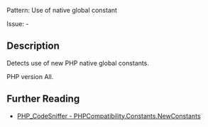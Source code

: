 Pattern: Use of native global constant

Issue: -

## Description

Detects use of new PHP native global constants.

PHP version All.

## Further Reading

* [PHP_CodeSniffer - PHPCompatibility.Constants.NewConstants](https://github.com/PHPCompatibility/PHPCompatibility/tree/develop/PHPCompatibility/Sniffs/Constants/NewConstantsSniff.php)